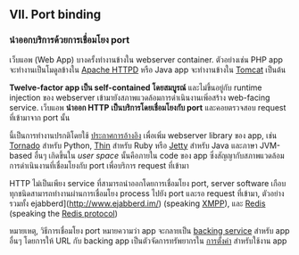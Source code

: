 ## VII. Port binding

### นำออกบริการด้วยการเชื่อมโยง port

เว็บแอพ (Web App) บางครั้งทำงานข้างใน webserver container. ตัวอย่างเช่น PHP app จะทำงานเป็นโมดูลข้างใน [Apache HTTPD](http://httpd.apache.org/) หรือ Java app จะทำงานข้างใน [Tomcat](http://tomcat.apache.org/) เป็นต้น

**Twelve-factor app เป็น self-contained โดยสมบูรณ์** และไม่ขึ้นอยู่กับ runtime injection ของ webserver เข้ามายังสภาพแวดล้อมการดำเนินงานเพิ่อสร้าง web-facing service. เว็บแอพ **นำออก HTTP เป็นบริการโดยเชื่อมโยงกับ port** และคอยตรวจสอบ request ที่เข้ามาจาก port นั้น

นี้เป็นการทำงานปรกติโดยใช้ [ประกาศการอ้างอิง](./dependencies) เพื่อเพิ่ม webserver library ของ app, เช่น [Tornado](http://www.tornadoweb.org/) สำหรับ Python, [Thin](http://code.macournoyer.com/thin/) สำหรับ Ruby หรือ [Jetty](http://www.eclipse.org/jetty/) สำหรับ Java และภาษา JVM-based อื่นๆ เกิดขึ้นใน *user space* นั้นคือภายใน code ของ app ซึ่งสัญญากับสภาพแวดล้อมการดำเนินงานที่เชื่อมโยงกับ port เพื่อบริการ request ที่เข้ามา

HTTP ไม่เป็นเพียง service ที่สามารถนำออกโดยการเชื่อมโยง port, server software เกือบทุกชนิดสามารถทำงานผ่านการเชื่อมโยง process ไปยัง port และรอ request ที่เข้ามา, ตัวอย่างรวมทั้ง ejabberd](http://www.ejabberd.im/) (speaking [XMPP](http://xmpp.org/)), และ [Redis](http://redis.io/) (speaking the [Redis protocol](http://redis.io/topics/protocol))

หมายเหตุ, วิธีการเชื่อมโยง port หมายความว่า app จะกลายเป็น [backing service](./backing-services) สำหรับ app อื่นๆ โดยการให้ URL กับ backing app เป็นตัวจัดการทรัพยากรใน [การตั้งค่า](./config) สำหรับใช้งาน app
